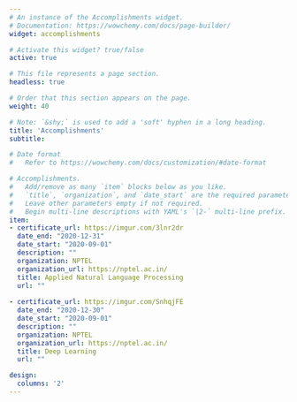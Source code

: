 ```yaml
---
# An instance of the Accomplishments widget.
# Documentation: https://wowchemy.com/docs/page-builder/
widget: accomplishments

# Activate this widget? true/false
active: true

# This file represents a page section.
headless: true

# Order that this section appears on the page.
weight: 40

# Note: `&shy;` is used to add a 'soft' hyphen in a long heading.
title: 'Accomplishments'
subtitle:

# Date format
#   Refer to https://wowchemy.com/docs/customization/#date-format

# Accomplishments.
#   Add/remove as many `item` blocks below as you like.
#   `title`, `organization`, and `date_start` are the required parameters.
#   Leave other parameters empty if not required.
#   Begin multi-line descriptions with YAML's `|2-` multi-line prefix.
item:
- certificate_url: https://imgur.com/3lnr2dr
  date_end: "2020-12-31"
  date_start: "2020-09-01"
  description: ""
  organization: NPTEL
  organization_url: https://nptel.ac.in/
  title: Applied Natural Language Processing
  url: ""
  
- certificate_url: https://imgur.com/SnhqjFE
  date_end: "2020-12-30"
  date_start: "2020-09-01"
  description: ""
  organization: NPTEL
  organization_url: https://nptel.ac.in/
  title: Deep Learning
  url: ""

design:
  columns: '2' 
---
```

